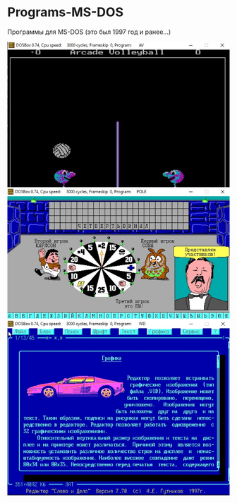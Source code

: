 # Programs-MS-DOS
Программы для MS-DOS (это был 1997 год и ранее...)

![Screenshot](screenshot.jpg)
![Screenshot](screenshot2.jpg)
![Screenshot](screenshot3.jpg)
